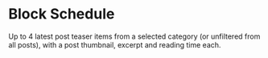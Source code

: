 # Block Schedule

Up to 4 latest post teaser items from a selected category (or unfiltered from all posts), with a post thumbnail, excerpt and reading time each.
